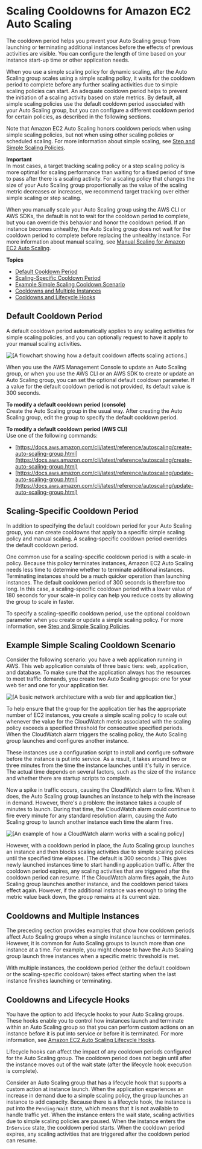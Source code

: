 # Scaling Cooldowns for Amazon EC2 Auto Scaling<a name="Cooldown"></a>

The cooldown period helps you prevent your Auto Scaling group from launching or terminating additional instances before the effects of previous activities are visible\. You can configure the length of time based on your instance start\-up time or other application needs\.

When you use a simple scaling policy for dynamic scaling, after the Auto Scaling group scales using a simple scaling policy, it waits for the cooldown period to complete before any further scaling activities due to simple scaling policies can start\. An adequate cooldown period helps to prevent the initiation of a scaling activity based on stale metrics\. By default, all simple scaling policies use the default cooldown period associated with your Auto Scaling group, but you can configure a different cooldown period for certain policies, as described in the following sections\. 

Note that Amazon EC2 Auto Scaling honors cooldown periods when using simple scaling policies, but not when using other scaling policies or scheduled scaling\. For more information about simple scaling, see [Step and Simple Scaling Policies](as-scaling-simple-step.md)\. 

**Important**  
In most cases, a target tracking scaling policy or a step scaling policy is more optimal for scaling performance than waiting for a fixed period of time to pass after there is a scaling activity\. For a scaling policy that changes the size of your Auto Scaling group proportionally as the value of the scaling metric decreases or increases, we recommend target tracking over either simple scaling or step scaling\.

When you manually scale your Auto Scaling group using the AWS CLI or AWS SDKs, the default is not to wait for the cooldown period to complete, but you can override this behavior and honor the cooldown period\. If an instance becomes unhealthy, the Auto Scaling group does not wait for the cooldown period to complete before replacing the unhealthy instance\. For more information about manual scaling, see [Manual Scaling for Amazon EC2 Auto Scaling](as-manual-scaling.md)\.

**Topics**
+ [Default Cooldown Period](#cooldown-default)
+ [Scaling\-Specific Cooldown Period](#cooldowns-scaling-specific)
+ [Example Simple Scaling Cooldown Scenario](#cooldown-example)
+ [Cooldowns and Multiple Instances](#cooldowns-multiple-instances)
+ [Cooldowns and Lifecycle Hooks](#cooldowns-lifecycle-hooks)

## Default Cooldown Period<a name="cooldown-default"></a>

A default cooldown period automatically applies to any scaling activities for simple scaling policies, and you can optionally request to have it apply to your manual scaling activities\. 

![\[A flowchart showing how a default cooldown affects scaling actions.\]](http://docs.aws.amazon.com/autoscaling/ec2/userguide/images/cooldowns-default-diagram.png)

When you use the AWS Management Console to update an Auto Scaling group, or when you use the AWS CLI or an AWS SDK to create or update an Auto Scaling group, you can set the optional default cooldown parameter\. If a value for the default cooldown period is not provided, its default value is 300 seconds\. 

**To modify a default cooldown period \(console\)**  
Create the Auto Scaling group in the usual way\. After creating the Auto Scaling group, edit the group to specify the default cooldown period\. 

**To modify a default cooldown period \(AWS CLI\)**  
Use one of the following commands:
+ [https://docs.aws.amazon.com/cli/latest/reference/autoscaling/create-auto-scaling-group.html](https://docs.aws.amazon.com/cli/latest/reference/autoscaling/create-auto-scaling-group.html)
+ [https://docs.aws.amazon.com/cli/latest/reference/autoscaling/update-auto-scaling-group.html](https://docs.aws.amazon.com/cli/latest/reference/autoscaling/update-auto-scaling-group.html)

## Scaling\-Specific Cooldown Period<a name="cooldowns-scaling-specific"></a>

In addition to specifying the default cooldown period for your Auto Scaling group, you can create cooldowns that apply to a specific simple scaling policy and manual scaling\. A scaling\-specific cooldown period overrides the default cooldown period\.

One common use for a scaling\-specific cooldown period is with a scale\-in policy\. Because this policy terminates instances, Amazon EC2 Auto Scaling needs less time to determine whether to terminate additional instances\. Terminating instances should be a much quicker operation than launching instances\. The default cooldown period of 300 seconds is therefore too long\. In this case, a scaling\-specific cooldown period with a lower value of 180 seconds for your scale\-in policy can help you reduce costs by allowing the group to scale in faster\. 

To specify a scaling\-specific cooldown period, use the optional cooldown parameter when you create or update a simple scaling policy\. For more information, see [Step and Simple Scaling Policies](as-scaling-simple-step.md)\. 

## Example Simple Scaling Cooldown Scenario<a name="cooldown-example"></a>

Consider the following scenario: you have a web application running in AWS\. This web application consists of three basic tiers: web, application, and database\. To make sure that the application always has the resources to meet traffic demands, you create two Auto Scaling groups: one for your web tier and one for your application tier\.

![\[A basic network architecture with a web tier and application tier.\]](http://docs.aws.amazon.com/autoscaling/ec2/userguide/images/cooldown-example-start-diagram.png)

To help ensure that the group for the application tier has the appropriate number of EC2 instances, you create a simple scaling policy to scale out whenever the value for the CloudWatch metric associated with the scaling policy exceeds a specified threshold for consecutive specified periods\. When the CloudWatch alarm triggers the scaling policy, the Auto Scaling group launches and configures another instance\.

These instances use a configuration script to install and configure software before the instance is put into service\. As a result, it takes around two or three minutes from the time the instance launches until it's fully in service\. The actual time depends on several factors, such as the size of the instance and whether there are startup scripts to complete\.

Now a spike in traffic occurs, causing the CloudWatch alarm to fire\. When it does, the Auto Scaling group launches an instance to help with the increase in demand\. However, there's a problem: the instance takes a couple of minutes to launch\. During that time, the CloudWatch alarm could continue to fire every minute for any standard resolution alarm, causing the Auto Scaling group to launch another instance each time the alarm fires\.

![\[An example of how a CloudWatch alarm works with a scaling policy\]](http://docs.aws.amazon.com/autoscaling/ec2/userguide/images/cooldowns-example-scaling-policy-diagram.png)

However, with a cooldown period in place, the Auto Scaling group launches an instance and then blocks scaling activities due to simple scaling policies until the specified time elapses\. \(The default is 300 seconds\.\) This gives newly launched instances time to start handling application traffic\. After the cooldown period expires, any scaling activities that are triggered after the cooldown period can resume\. If the CloudWatch alarm fires again, the Auto Scaling group launches another instance, and the cooldown period takes effect again\. However, if the additional instance was enough to bring the metric value back down, the group remains at its current size\.

## Cooldowns and Multiple Instances<a name="cooldowns-multiple-instances"></a>

The preceding section provides examples that show how cooldown periods affect Auto Scaling groups when a single instance launches or terminates\. However, it is common for Auto Scaling groups to launch more than one instance at a time\. For example, you might choose to have the Auto Scaling group launch three instances when a specific metric threshold is met\.

With multiple instances, the cooldown period \(either the default cooldown or the scaling\-specific cooldown\) takes effect starting when the last instance finishes launching or terminating\.

## Cooldowns and Lifecycle Hooks<a name="cooldowns-lifecycle-hooks"></a>

You have the option to add lifecycle hooks to your Auto Scaling groups\. These hooks enable you to control how instances launch and terminate within an Auto Scaling group so that you can perform custom actions on an instance before it is put into service or before it is terminated\. For more information, see [Amazon EC2 Auto Scaling Lifecycle Hooks](lifecycle-hooks.md)\.

Lifecycle hooks can affect the impact of any cooldown periods configured for the Auto Scaling group\. The cooldown period does not begin until after the instance moves out of the wait state \(after the lifecycle hook execution is complete\)\.

Consider an Auto Scaling group that has a lifecycle hook that supports a custom action at instance launch\. When the application experiences an increase in demand due to a simple scaling policy, the group launches an instance to add capacity\. Because there is a lifecycle hook, the instance is put into the `Pending:Wait` state, which means that it is not available to handle traffic yet\. When the instance enters the wait state, scaling activities due to simple scaling policies are paused\. When the instance enters the `InService` state, the cooldown period starts\. When the cooldown period expires, any scaling activities that are triggered after the cooldown period can resume\.
